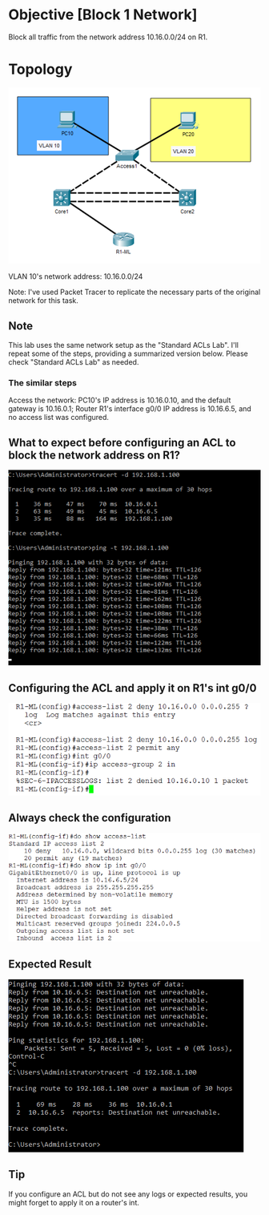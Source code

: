 # Objective [Block 1 Network]
Block all traffic from the network address 10.16.0.0/24 on R1.

# Topology
![ACLs](/Images/ACL00.png)

VLAN 10's network address: 10.16.0.0/24

Note: I've used Packet Tracer to replicate the necessary parts of the original network for this task.
## Note 
This lab uses the same network setup as the "Standard ACLs Lab". I'll repeat some of the steps, providing a summarized version below. Please check "Standard ACLs Lab" as needed. 
### The similar steps
Access the network: PC10's IP address is 10.16.0.10, and the default gateway is 10.16.0.1; Router R1's interface g0/0 IP address is 10.16.6.5, and no access list was configured.

## What to expect before configuring an ACL to block the network address on R1?
![ACL](/Images/ACL13.png)
## Configuring the ACL and apply it on R1's int g0/0
![ACL](/Images/ACL14.png)
## Always check the configuration
![ACL](/Images/ACL16.png)
## Expected Result
![ACL](/Images/ACL15.png)

## Tip
If you configure an ACL but do not see any logs or expected results, you might forget to apply it on a router's int.


 



